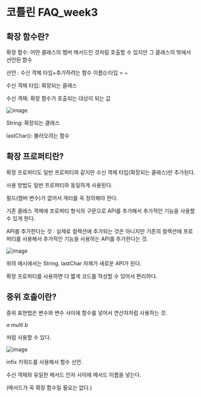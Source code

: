 # 코틀린 FAQ_week3

## **확장 함수란?**

확장 함수:  어떤 클래스의 멤버 메서드인 것처럼 호출할 수 있지만 그 클래스의 밖에서 선언된 함수

선언 :  수신 객체 타입+추가하려는 함수 이름():타입 = ~

수신 객체 타입: 확장되는 클래스

수신 객체: 확장 함수가 호출되는 대상이 되는 값

![image](https://user-images.githubusercontent.com/113654733/200107750-afa39cf2-82b4-4145-9e3e-b79c10be2950.png)


String: 확장되는 클래스

lastChar(): 불러오려는 함수

## **확장 프로퍼티란?**

확장 프로퍼티도 일반 프로퍼티와 같지만 수신 객체 타입(확장되는 클래스)만 추가된다. 

사용 방법도 일반 프로퍼티와 동일하게 사용된다.

필드(멤버 변수)가 없어서 게터를 꼭 정의해야 한다.

기존 클래스 객체에 프로퍼티 형식의 구문으로 API를 추가해서 추가적인 기능을 사용할 수 있게 한다.

API를 추가한다는 것 : 실제로 컬렉션에 추가되는 것은 아니지만 기존의 컬렉션에 프로퍼티를 사용해서 추가적인 기능을 사용하는 API를 추가한다는 것.

![image](https://user-images.githubusercontent.com/113654733/200107767-b93703e7-fde5-4496-8dcd-76c72caa7661.png)


위의 예시에서는 String. lastChar 자체가 새로운 API가 된다.

확장 프로퍼티를 사용하면 더 짧게 코드를 작성할 수 있어서 편리하다.

## **중위 호출이란?**

중위 표현법은 변수와 변수 사이에 함수를 넣어서 연산자처럼 사용하는 것.

*a multi b*

처럼 사용할 수 있다.

![image](https://user-images.githubusercontent.com/113654733/200107776-4d6900f1-19d4-41c0-920e-3ebff372b07e.png)


infix 키워드를 사용해서 함수 선언.

수신 객체와 유일한 메서드 인자 사이에 메서드 이름을 넣는다.

(메서드가 꼭 확장 함수일 필요는 없다.)
